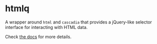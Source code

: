 # htmlq
A wrapper around `html` and `cascadia` that provides a jQuery-like selector interface for interacting with HTML data.

Check [the docs](http://godoc.org/github.com/lye/htmlq) for more details.
